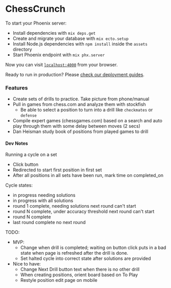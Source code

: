 # ChessCrunch

To start your Phoenix server:

  * Install dependencies with `mix deps.get`
  * Create and migrate your database with `mix ecto.setup`
  * Install Node.js dependencies with `npm install` inside the `assets` directory
  * Start Phoenix endpoint with `mix phx.server`

Now you can visit [`localhost:4000`](http://localhost:4000) from your browser.

Ready to run in production? Please [check our deployment guides](https://hexdocs.pm/phoenix/deployment.html).

### Features
* Create sets of drills to practice. Take picture from phone/manual
* Pull in games from chess.com and analyze them with stockfish
    * Be able to select a position to turn into a drill like `checkmates` or `defense`
* Compile expert games (chessgames.com) based on a search and auto play through them with some delay between moves (2 secs)
* Dan Heisman study book of positions from played games to drill

#### Dev Notes
Running a cycle on a set
* Click button
* Redirected to start first position in first set
* After all positions in all sets have been run, mark time on completed_on

Cycle states:
* in progress needing solutions
* in progress with all solutions
* round 1 complete, needing solutions
    next round can't start
* round N complete, under accuracy threshold
    next round can't start
* round N complete
* last round complete
    no next round

TODO:
- MVP:
  * Change when drill is completed; waiting on button click puts in a bad state when page is refreshed after the drill is done.
  * Set halted cycle into correct state after solutions are provided
- Nice to have:
  * Change Next Drill button text when there is no other drill
  * When creating positions, orient board based on To Play
  * Restyle position edit page on mobile
